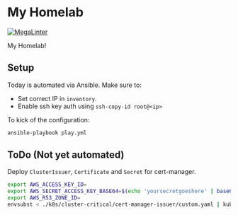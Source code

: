 # My Homelab

[![MegaLinter](https://github.com/javydekoning/homelab/workflows/MegaLinter/badge.svg?branch=main)](https://github.com/javydekoning/homelab/actions?query=workflow%3AMegaLinter+branch%3Amain)

My Homelab!

## Setup

Today is automated via Ansible. Make sure to:
- Set correct IP in `inventory`.
- Enable ssh key auth using `ssh-copy-id root@<ip>`

To kick of the configuration:

```sh
ansible-playbook play.yml
```

## ToDo (Not yet automated)

Deploy `ClusterIssuer`, `Certificate` and `Secret` for cert-manager.

```sh
export AWS_ACCESS_KEY_ID=
export AWS_SECRET_ACCESS_KEY_BASE64=$(echo 'yoursecretgoeshere' | base64)
export AWS_R53_ZONE_ID=
envsubst < ./k8s/cluster-critical/cert-manager-issuer/custom.yaml | kubectl apply -f -
```
